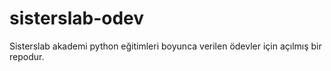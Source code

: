 # sisterslab-odev
Sisterslab akademi python eğitimleri boyunca verilen ödevler için açılmış bir repodur.

